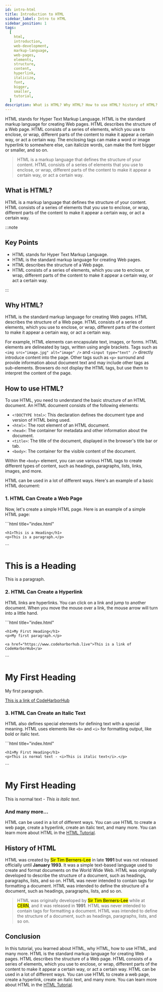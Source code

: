 ```yaml
---
id: intro-html
title: Introduction to HTML
sidebar_label: Intro to HTML
sidebar_position: 1
tags:
  [
    html,
    introduction,
    web-development,
    markup-language,
    web-pages,
    elements,
    structure,
    content,
    hyperlink,
    italicize,
    font,
    bigger,
    smaller,
    tutorial,
  ]
description: What is HTML? Why HTML? How to use HTML? history of HTML? Learn about HTML in this tutorial.
---
```


HTML stands for Hyper Text Markup Language. HTML is the standard markup language for creating Web pages. HTML describes the structure of a Web page. HTML consists of a series of elements, which you use to enclose, or wrap, different parts of the content to make it appear a certain way, or act a certain way. The enclosing tags can make a word or image hyperlink to somewhere else, can italicize words, can make the font bigger or smaller, and so on.

> HTML is a markup language that defines the structure of your content. HTML consists of a series of elements that you use to enclose, or wrap, different parts of the content to make it appear a certain way, or act a certain way.

## What is HTML?

HTML is a markup language that defines the structure of your content. HTML consists of a series of elements that you use to enclose, or wrap, different parts of the content to make it appear a certain way, or act a certain way.

:::note

## Key Points

- HTML stands for Hyper Text Markup Language.
- HTML is the standard markup language for creating Web pages.
- HTML describes the structure of a Web page.
- HTML consists of a series of elements, which you use to enclose, or wrap, different parts of the content to make it appear a certain way, or act a certain way.

:::

## Why HTML?

HTML is the standard markup language for creating Web pages. HTML describes the structure of a Web page. HTML consists of a series of elements, which you use to enclose, or wrap, different parts of the content to make it appear a certain way, or act a certain way.

For example, HTML elements can encapsulate text, images, or forms. HTML elements are delineated by tags, written using angle brackets. Tags such as `<img src="image.jpg" alt="image" />` and `<input type="text" />` directly introduce content into the page. Other tags such as `<p>` surround and provide information about document text and may include other tags as sub-elements. Browsers do not display the HTML tags, but use them to interpret the content of the page.

## How to use HTML?

To use HTML, you need to understand the basic structure of an HTML document. An HTML document consists of the following elements:

- `<!DOCTYPE html>`: This declaration defines the document type and version of HTML being used.
- `<html>`: The root element of an HTML document.
- `<head>`: The container for metadata and other information about the document.
- `<title>`: The title of the document, displayed in the browser's title bar or tab.
- `<body>`: The container for the visible content of the document.

Within the `<body>` element, you can use various HTML tags to create different types of content, such as headings, paragraphs, lists, links, images, and more.

HTML can be used in a lot of different ways. Here's an example of a basic HTML document:

### 1. HTML Can Create a Web Page

Now, let's create a simple HTML page. Here is an example of a simple HTML page:

<Tabs>
<TabItem value="in the code editor (vscode)" label="in the code editor (vscode)">
```html title="index.html"
<!DOCTYPE html>
<html>
  <head>
    <title>Page Title</title>
  </head>
  <body>

    <h1>This is a Heading</h1>
    <p>This is a paragraph.</p>

  </body>
</html>
```
</TabItem>

<TabItem value="in the browser (chrome)" label="in the browser (chrome)">
<BrowserWindow minHeight="300px" url="http://127.0.0.1:5500/index.html">
    <h1>This is a Heading</h1>
    <p>This is a paragraph.</p>
</BrowserWindow>
</TabItem>
</Tabs>

### 2. HTML Can Create a Hyperlink

HTML links are hyperlinks. You can click on a link and jump to another document. When you move the mouse over a link, the mouse arrow will turn into a little hand.

<Tabs>
<TabItem value="in the code editor (vscode)" label="in the code editor (vscode)">
```html title="index.html"
<!DOCTYPE html>
<html>
  <body>

    <h1>My First Heading</h1>
    <p>My first paragraph.</p>

    <a href="https://www.codeharborhub.live">This is a link of CodeHarborHub</a>

  </body>
</html>
```
</TabItem>

<TabItem value="in the browser (chrome)" label="in the browser (chrome)">
<BrowserWindow minHeight="300px" url="http://127.0.0.1:5500/index.html">
    <h1>My First Heading</h1>
    <p>My first paragraph.</p>
    <a href="https://www.codeharborhub.live">This is a link of CodeHarborHub</a>
</BrowserWindow>
</TabItem>
</Tabs>

### 3. HTML Can Create an Italic Text

HTML also defines special elements for defining text with a special meaning. HTML uses elements like `<b>` and `<i>` for formatting output, like bold or italic text.

<Tabs>
<TabItem value="in the code editor (vscode)" label="in the code editor (vscode)">
```html title="index.html"
<!DOCTYPE html>
<html>
  <body>

    <h1>My First Heading</h1>
    <p>This is normal text - <i>This is italic text</i>.</p>

  </body>
</html>
```
</TabItem>
<TabItem value="in the browser (chrome)" label="in the browser (chrome)">

<BrowserWindow minHeight="300px" url="http://127.0.0.1:5500/index.html">
    <h1>My First Heading</h1>
    <p>This is normal text - <i>This is italic text</i>.</p>
</BrowserWindow>
</TabItem>
</Tabs>

### And many more...

HTML can be used in a lot of different ways. You can use HTML to create a web page, create a hyperlink, create an italic text, and many more. You can learn more about HTML in the [HTML Tutorial](/docs/category/html).

## History of HTML

HTML was created by <mark>Sir Tim Berners-Lee</mark> in late **1991** but was not released officially until **January 1993**. It was a simple text-based language used to create and format documents on the World Wide Web. HTML was originally developed to describe the structure of a document, such as headings, paragraphs, lists, and so on. HTML was never intended to contain tags for formatting a document. HTML was intended to define the structure of a document, such as headings, paragraphs, lists, and so on.

> HTML was originally developed by <mark>Sir Tim Berners-Lee</mark> while at <mark>CERN</mark>, and it was released in **1991**. HTML was never intended to contain tags for formatting a document. HTML was intended to define the structure of a document, such as headings, paragraphs, lists, and so on.

## Conclusion

In this tutorial, you learned about HTML, why HTML, how to use HTML, and many more. HTML is the standard markup language for creating Web pages. HTML describes the structure of a Web page. HTML consists of a series of elements, which you use to enclose, or wrap, different parts of the content to make it appear a certain way, or act a certain way. HTML can be used in a lot of different ways. You can use HTML to create a web page, create a hyperlink, create an italic text, and many more. You can learn more about HTML in the [HTML Tutorial](/docs/category/html).
